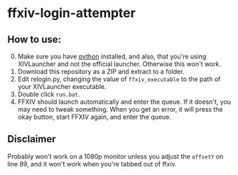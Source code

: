 # ffxiv-login-attempter
## How to use:
0. Make sure you have [python](https://www.python.org/downloads/) installed, and also, that you're using XIVLauncher and not the official launcher. Otherwise this won't work.
1. Download this repository as a ZIP and extract to a folder.
2. Edit relogin.py, changing the value of `ffxiv_executable` to the path of your XIVLauncher executable.
2. Double click `run.bat`.
3. FFXIV should launch automatically and enter the queue. If it doesn't, you may need to tweak something. When you get an error, it will press the okay button, start FFXIV again, and enter the queue.

## Disclaimer
Probably won't work on a 1080p monitor unless you adjust the `offsetY` on line 89, and it won't work when you're tabbed out of ffxiv.
